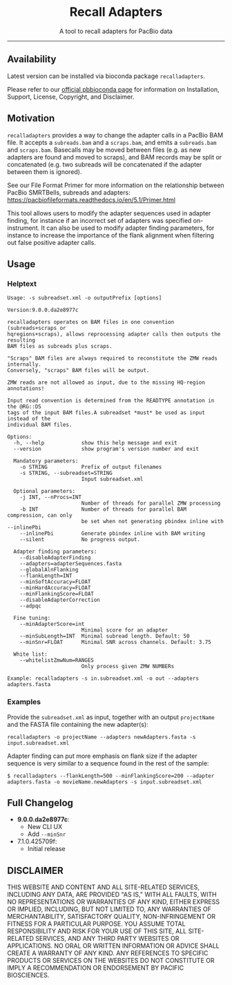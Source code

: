 <h1 align="center">Recall Adapters</h1>
<p align="center">A tool to recall adapters for PacBio data</p>

***

## Availability
Latest version can be installed via bioconda package `recalladapters`.

Please refer to our [official pbbioconda page](https://github.com/PacificBiosciences/pbbioconda)
for information on Installation, Support, License, Copyright, and Disclaimer.

## Motivation
`recalladapters` provides a way to change the adapter calls in a PacBio BAM file. It accepts a `subreads.bam` and a `scraps.bam`, and emits a `subreads.bam` and `scraps.bam`. Basecalls may be moved between files (e.g. as new adapters are found and moved to scraps), and BAM records may be split or concatenated (e.g. two subreads will be concatenated if the adapter between them is ignored).

See our File Format Primer for more information on the relationship between PacBio SMRTBells, subreads and adapters:
https://pacbiofileformats.readthedocs.io/en/5.1/Primer.html

This tool allows users to modify the adapter sequences used in adapter finding, for instance if an incorrect set of adapters was specified on-instrument. It can also be used to modify adapter finding parameters, for instance to increase the importance of the flank alignment when filtering out false positive adapter calls.

## Usage
### Helptext
```$ recalladapters -h
Usage: -s subreadset.xml -o outputPrefix [options]

Version:9.0.0.da2e8977c

recalladapters operates on BAM files in one convention (subreads+scraps or
hqregions+scraps), allows reprocessing adapter calls then outputs the resulting
BAM files as subreads plus scraps.

"Scraps" BAM files are always required to reconstitute the ZMW reads internally.
Conversely, "scraps" BAM files will be output.

ZMW reads are not allowed as input, due to the missing HQ-region annotations!

Input read convention is determined from the READTYPE annotation in the @RG::DS
tags of the input BAM files.A subreadset *must* be used as input instead of the
individual BAM files.

Options:
  -h, --help            show this help message and exit
  --version             show program's version number and exit

  Mandatory parameters:
    -o STRING           Prefix of output filenames
    -s STRING, --subreadset=STRING
                        Input subreadset.xml

  Optional parameters:
    -j INT, --nProcs=INT
                        Number of threads for parallel ZMW processing
    -b INT              Number of threads for parallel BAM compression, can only
                        be set when not generating pbindex inline with --inlinePbi
    --inlinePbi         Generate pbindex inline with BAM writing
    --silent            No progress output.

  Adapter finding parameters:
    --disableAdapterFinding
    --adapters=adapterSequences.fasta
    --globalAlnFlanking
    --flankLength=INT
    --minSoftAccuracy=FLOAT
    --minHardAccuracy=FLOAT
    --minFlankingScore=FLOAT
    --disableAdapterCorrection
    --adpqc

  Fine tuning:
    --minAdapterScore=int
                        Minimal score for an adapter
    --minSubLength=INT  Minimal subread length. Default: 50
    --minSnr=FLOAT      Minimal SNR across channels. Default: 3.75

  White list:
    --whitelistZmwNum=RANGES
                        Only process given ZMW NUMBERs

Example: recalladapters -s in.subreadset.xml -o out --adapters adapters.fasta
```

### Examples
Provide the `subreadset.xml` as input, together with an output
`projectName` and the FASTA file containing the new adapter(s):

    recalladapters -o projectName --adapters newAdapters.fasta -s input.subreadset.xml

Adapter finding can put more emphasis on flank size if the adapter sequence is very similar to a sequence found in the rest of the sample:

    $ recalladapters --flankLength=500 --minFlankingScore=200 --adapter adapters.fasta -o movieName.newAdapters -s input.subreadset.xml

## Full Changelog
 * **9.0.0.da2e8977c**:
   * New CLI UX
   * Add `--minSnr`
 * 7.1.0.425709f:
   * Initial release

## DISCLAIMER
THIS WEBSITE AND CONTENT AND ALL SITE-RELATED SERVICES, INCLUDING ANY DATA, ARE PROVIDED "AS IS," WITH ALL FAULTS, WITH NO REPRESENTATIONS OR WARRANTIES OF ANY KIND, EITHER EXPRESS OR IMPLIED, INCLUDING, BUT NOT LIMITED TO, ANY WARRANTIES OF MERCHANTABILITY, SATISFACTORY QUALITY, NON-INFRINGEMENT OR FITNESS FOR A PARTICULAR PURPOSE. YOU ASSUME TOTAL RESPONSIBILITY AND RISK FOR YOUR USE OF THIS SITE, ALL SITE-RELATED SERVICES, AND ANY THIRD PARTY WEBSITES OR APPLICATIONS. NO ORAL OR WRITTEN INFORMATION OR ADVICE SHALL CREATE A WARRANTY OF ANY KIND. ANY REFERENCES TO SPECIFIC PRODUCTS OR SERVICES ON THE WEBSITES DO NOT CONSTITUTE OR IMPLY A RECOMMENDATION OR ENDORSEMENT BY PACIFIC BIOSCIENCES.
